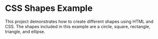 # CSS Shapes Example

This project demonstrates how to create different shapes using HTML and CSS. The shapes included in this example are a circle, square, rectangle, triangle, and ellipse.
